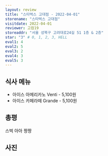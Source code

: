 ```yaml
---
layout: review
title: "스타벅스 고대점 - 2022-04-01"
storename: "스타벅스 고대점"
visitdate: 2022-04-01
reviewer: 고컴19
storeaddr: "서울 성북구 고려대로24길 51 1층 & 2층"
star: "3" # 0, 1, 2, 3, HELL
eval1: 4
eval2: 5
eval3: 2
eval4: 3
eval5: 3
---
```


## 식사 메뉴

- 아이스 아메리카노 Venti - 5,100원
- 아이스 카페라떼 Grande - 5,100원

## 총평

스벅 아아 짱짱 

## 사진


